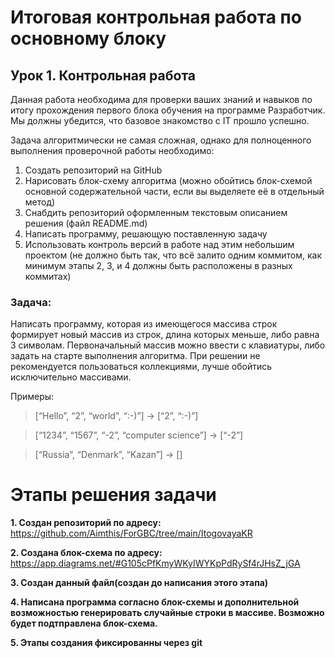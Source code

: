 # Итоговая контрольная работа по основному блоку
## Урок 1. Контрольная работа
Данная работа необходима для проверки ваших знаний и навыков по итогу прохождения первого блока обучения на программе Разработчик. Мы должны убедится, что базовое знакомство с IT прошло успешно.

Задача алгоритмически не самая сложная, однако для полноценного выполнения проверочной работы необходимо:

1. Создать репозиторий на GitHub
2. Нарисовать блок-схему алгоритма (можно обойтись блок-схемой основной содержательной части, если вы выделяете её в отдельный метод)
3. Снабдить репозиторий оформленным текстовым описанием решения (файл README.md)
4. Написать программу, решающую поставленную задачу
5. Использовать контроль версий в работе над этим небольшим проектом (не должно быть так, что всё залито одним коммитом, как минимум этапы 2, 3, и 4 должны быть расположены в разных коммитах)

### Задача: 
Написать программу, которая из имеющегося массива строк формирует новый массив из строк, длина которых меньше, либо равна 3 символам. Первоначальный массив можно ввести с клавиатуры, либо задать на старте выполнения алгоритма. При решении не рекомендуется пользоваться коллекциями, лучше обойтись исключительно массивами.

Примеры:

>[“Hello”, “2”, “world”, “:-)”] → [“2”, “:-)”]

>[“1234”, “1567”, “-2”, “computer science”] → [“-2”]

>[“Russia”, “Denmark”, “Kazan”] → []

# Этапы решения задачи

**1. Создан репозиторий по адресу:**
https://github.com/Aimthis/ForGBC/tree/main/ItogovayaKR 

**2. Создана блок-схема по адресу:**
https://app.diagrams.net/#G105cPfKmyWKyIWYKpPdRySf4rJHsZ_jGA

**3. Создан данный файл(создан до написания этого этапа)**

**4. Написана программа согласно блок-схемы и дополнительной возможностью генерировать случайные строки в массиве. Возможно будет подтправлена блок-схема.**

**5. Этапы создания фиксированны через git**
